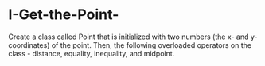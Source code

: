 # I-Get-the-Point-
Create a class called Point that is initialized with two numbers (the x- and y-coordinates) of the point. Then, the following overloaded operators on the class - distance, equality, inequality, and midpoint.
